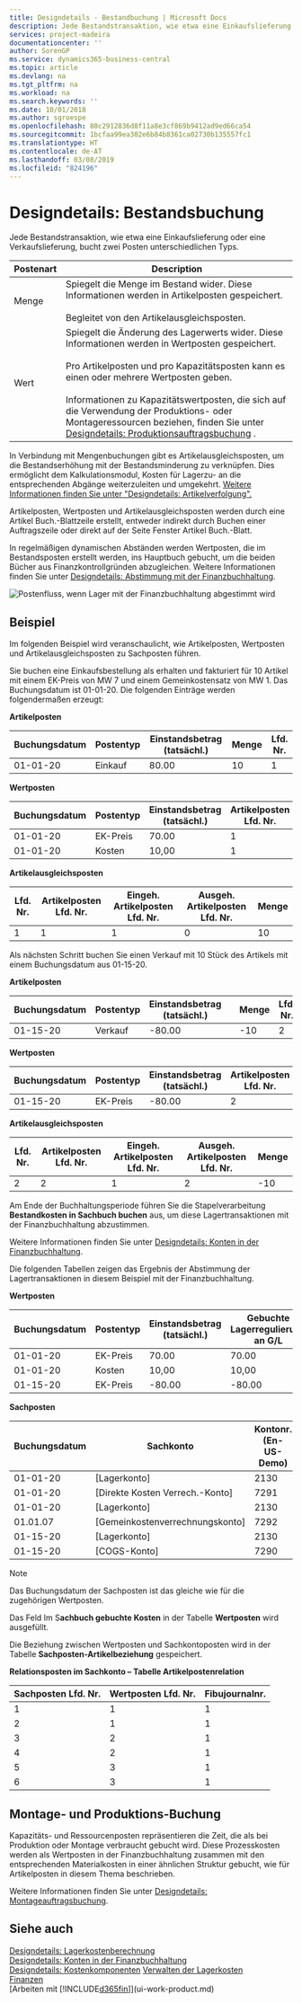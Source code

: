 ```yaml
---
title: Designdetails - Bestandbuchung | Microsoft Docs
description: Jede Bestandstransaktion, wie etwa eine Einkaufslieferung oder eine Verkaufslieferung, bucht zwei Posten unterschiedlichen Typs.
services: project-madeira
documentationcenter: ''
author: SorenGP
ms.service: dynamics365-business-central
ms.topic: article
ms.devlang: na
ms.tgt_pltfrm: na
ms.workload: na
ms.search.keywords: ''
ms.date: 10/01/2018
ms.author: sgroespe
ms.openlocfilehash: 80c2912836d8f11a8e3cf869b9412ad9ed66ca54
ms.sourcegitcommit: 1bcfaa99ea302e6b84b8361ca02730b135557fc1
ms.translationtype: HT
ms.contentlocale: de-AT
ms.lasthandoff: 03/08/2019
ms.locfileid: "824196"
---
```

# <a name="design-details-inventory-posting"></a>Designdetails: Bestandsbuchung
Jede Bestandstransaktion, wie etwa eine Einkaufslieferung oder eine Verkaufslieferung, bucht zwei Posten unterschiedlichen Typs.  

|Postenart|Description|  
|----------------|---------------------------------------|  
|Menge|Spiegelt die Menge im Bestand wider. Diese Informationen werden in Artikelposten gespeichert.<br /><br /> Begleitet von den Artikelausgleichsposten.|  
|Wert|Spiegelt die Änderung des Lagerwerts wider. Diese Informationen werden in Wertposten gespeichert.<br /><br /> Pro Artikelposten und pro Kapazitätsposten kann es einen oder mehrere Wertposten geben.<br /><br /> Informationen zu Kapazitätswertposten, die sich auf die Verwendung der Produktions- oder Montageressourcen beziehen, finden Sie unter [Designdetails: Produktionsauftragsbuchung](design-details-production-order-posting.md) .|  

 In Verbindung mit Mengenbuchungen gibt es Artikelausgleichsposten, um die Bestandserhöhung mit der Bestandsminderung zu verknüpfen. Dies ermöglicht dem Kalkulationsmodul, Kosten für Lagerzu- an die entsprechenden Abgänge weiterzuleiten und umgekehrt. [Weitere Informationen finden Sie unter "Designdetails: Artikelverfolgung".](design-details-item-application.md)  

 Artikelposten, Wertposten und Artikelausgleichsposten werden durch eine Artikel Buch.-Blattzeile erstellt, entweder indirekt durch Buchen einer Auftragszeile oder direkt auf der Seite Fenster Artikel Buch.-Blatt.  

 In regelmäßigen dynamischen Abständen werden Wertposten, die im Bestandsposten erstellt werden, ins Hauptbuch gebucht, um die beiden Bücher aus Finanzkontrollgründen abzugleichen. Weitere Informationen finden Sie unter [Designdetails: Abstimmung mit der Finanzbuchhaltung](design-details-reconciliation-with-the-general-ledger.md).  

 ![Postenfluss, wenn Lager mit der Finanzbuchhaltung abgestimmt wird](media/design_details_inventory_costing_1_entry_flow.png "Postenfluss, wenn Lager mit der Finanzbuchhaltung abgestimmt wird")  

## <a name="example"></a>Beispiel  
 Im folgenden Beispiel wird veranschaulicht, wie Artikelposten, Wertposten und Artikelausgleichsposten zu Sachposten führen.  

 Sie buchen eine Einkaufsbestellung als erhalten und fakturiert für 10 Artikel mit einem EK-Preis von MW 7 und einem Gemeinkostensatz von MW 1. Das Buchungsdatum ist 01-01-20. Die folgenden Einträge werden folgendermaßen erzeugt:  

 **Artikelposten**  

|Buchungsdatum|Postentyp|Einstandsbetrag (tatsächl.)|Menge|Lfd. Nr.|  
|------------------|----------------|----------------------------|--------------|---------------|  
|01-01-20|Einkauf|80.00|10|1|  

 **Wertposten**  

|Buchungsdatum|Postentyp|Einstandsbetrag (tatsächl.)|Artikelposten Lfd. Nr.|Lfd. Nr.|  
|------------------|----------------|----------------------------|---------------------------|---------------|  
|01-01-20|EK-Preis|70.00|1|1|  
|01-01-20|Kosten|10,00|1|2|  

 **Artikelausgleichsposten**  

|Lfd. Nr.|Artikelposten Lfd. Nr.|Eingeh. Artikelposten Lfd. Nr.|Ausgeh. Artikelposten Lfd. Nr.|Menge|  
|---------------|---------------------------|----------------------------|-----------------------------|--------------|  
|1|1|1|0|10|  

 Als nächsten Schritt buchen Sie einen Verkauf mit 10 Stück des Artikels mit einem Buchungsdatum aus 01-15-20.  

 **Artikelposten**  

|Buchungsdatum|Postentyp|Einstandsbetrag (tatsächl.)||Menge|Lfd. Nr.|  
|------------------|----------------|----------------------------|-|--------------|---------------|  
|01-15-20|Verkauf|-80.00||-10|2|  

 **Wertposten**  

|Buchungsdatum|Postentyp|Einstandsbetrag (tatsächl.)|Artikelposten Lfd. Nr.|Lfd. Nr.|  
|------------------|----------------|----------------------------|---------------------------|---------------|  
|01-15-20|EK-Preis|-80.00|2|3|  

 **Artikelausgleichsposten**  

|Lfd. Nr.|Artikelposten Lfd. Nr.|Eingeh. Artikelposten Lfd. Nr.|Ausgeh. Artikelposten Lfd. Nr.|Menge|  
|---------------|---------------------------|----------------------------|-----------------------------|--------------|  
|2|2|1|2|-10|  

 Am Ende der Buchhaltungsperiode führen Sie die Stapelverarbeitung **Bestandkosten in Sachbuch buchen** aus, um diese Lagertransaktionen mit der Finanzbuchhaltung abzustimmen.  

 Weitere Informationen finden Sie unter [Designdetails: Konten in der Finanzbuchhaltung](design-details-accounts-in-the-general-ledger.md).  

 Die folgenden Tabellen zeigen das Ergebnis der Abstimmung der Lagertransaktionen in diesem Beispiel mit der Finanzbuchhaltung.  

 **Wertposten**  

|Buchungsdatum|Postentyp|Einstandsbetrag (tatsächl.)|Gebuchte Lagerregulierung an G/L|Artikelposten Lfd. Nr.|Lfd. Nr.|  
|------------------|----------------|----------------------------|-------------------------|---------------------------|---------------|  
|01-01-20|EK-Preis|70.00|70.00|1|1|  
|01-01-20|Kosten|10,00|10,00|1|2|  
|01-15-20|EK-Preis|-80.00|-80.00|2|3|  

 **Sachposten**  

|Buchungsdatum|Sachkonto|Kontonr. (En-US-Demo)||Betrag|Lfd. Nr.|  
|------------------|------------------|---------------------------------|-|------------|---------------|  
|01-01-20|[Lagerkonto]|2130||70.00|1|  
|01-01-20|[Direkte Kosten Verrech.-Konto]|7291||-70.00|2|  
|01-01-20|[Lagerkonto]|2130||10,00|3|  
|01.01.07|[Gemeinkostenverrechnungskonto]|7292||-10.00|4|  
|01-15-20|[Lagerkonto]|2130||-80.00|5|  
|01-15-20|[COGS-Konto]|7290||80.00|6|  

> [!NOTE]  
>  Das Buchungsdatum der Sachposten ist das gleiche wie für die zugehörigen Wertposten.  
>   
>  Das Feld Im S**achbuch gebuchte Kosten** in der Tabelle **Wertposten** wird ausgefüllt.  

 Die Beziehung zwischen Wertposten und Sachkontoposten wird in der Tabelle **Sachposten-Artikelbeziehung** gespeichert.  

 **Relationsposten im Sachkonto – Tabelle Artikelpostenrelation**  

|Sachposten Lfd. Nr.|Wertposten Lfd. Nr.|Fibujournalnr.|  
|--------------------|---------------------|-----------------------|  
|1|1|1|  
|2|1|1|  
|3|2|1|  
|4|2|1|  
|5|3|1|  
|6|3|1|  

## <a name="assembly-and-production-posting"></a>Montage- und Produktions-Buchung  
Kapazitäts- und Ressourcenposten repräsentieren die Zeit, die als bei Produktion oder Montage verbraucht gebucht wird. Diese Prozesskosten werden als Wertposten in der Finanzbuchhaltung zusammen mit den entsprechenden Materialkosten in einer ähnlichen Struktur gebucht, wie für Artikelposten in diesem Thema beschrieben.  

Weitere Informationen finden Sie unter [Designdetails: Montageauftragsbuchung](design-details-assembly-order-posting.md).  

## <a name="see-also"></a>Siehe auch  
 [Designdetails: Lagerkostenberechnung](design-details-inventory-costing.md)   
 [Designdetails: Konten in der Finanzbuchhaltung](design-details-accounts-in-the-general-ledger.md)   
 [Designdetails: Kostenkomponenten](design-details-cost-components.md) [Verwalten der Lagerkosten](finance-manage-inventory-costs.md)  
 [Finanzen](finance.md)  
 [Arbeiten mit [!INCLUDE[d365fin](includes/d365fin_md.md)]](ui-work-product.md)
